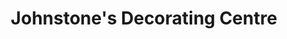 ---
title: "Johnstone's Decorating Centre"
url: /derby/johnstones-decorating-centre/
shop: doityourself
---
